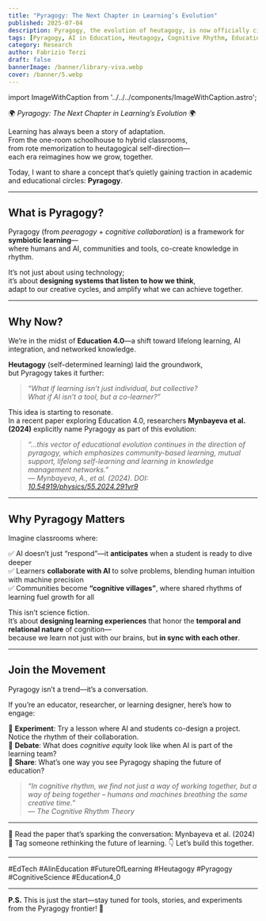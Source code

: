 ```yaml
---
title: "Pyragogy: The Next Chapter in Learning’s Evolution"
published: 2025-07-04
description: Pyragogy, the evolution of heutagogy, is now officially cited in academic research. This post introduces the concept and its transformative potential in Education 4.0.
tags: [Pyragogy, AI in Education, Heutagogy, Cognitive Rhythm, Education 4.0, EdTech]
category: Research
author: Fabrizio Terzi
draft: false
bannerImage: /banner/library-viva.webp
cover: /banner/5.webp
---
```

import ImageWithCaption from '../../../components/ImageWithCaption.astro';

🌍 *Pyragogy: The Next Chapter in Learning’s Evolution* 🌍

Learning has always been a story of adaptation.  
From the one-room schoolhouse to hybrid classrooms,  
from rote memorization to heutagogical self-direction—  
each era reimagines how we grow, together.

Today, I want to share a concept that’s quietly gaining traction in academic and educational circles: **Pyragogy**.

---

## What is Pyragogy?

Pyragogy (from *peeragogy* + *cognitive collaboration*) is a framework for **symbiotic learning**—  
where humans and AI, communities and tools, co-create knowledge in rhythm.  

It’s not just about using technology;  
it’s about **designing systems that listen to how we think**,  
adapt to our creative cycles, and amplify what we can achieve together.

---

## Why Now?

We’re in the midst of **Education 4.0**—a shift toward lifelong learning, AI integration, and networked knowledge.

**Heutagogy** (self-determined learning) laid the groundwork,  
but Pyragogy takes it further:

> *“What if learning isn’t just individual, but collective?  
What if AI isn’t a tool, but a co-learner?”*

This idea is starting to resonate.  
In a recent paper exploring Education 4.0, researchers **Mynbayeva et al. (2024)** explicitly name Pyragogy as part of this evolution:

> *“...this vector of educational evolution continues in the direction of pyragogy, which emphasizes community-based learning, mutual support, lifelong self-learning and learning in knowledge management networks.”*  
> — *Mynbayeva, A., et al. (2024). DOI: [10.54919/physics/55.2024.291vr9](https://doi.org/10.54919/physics/55.2024.291vr9)*

---

<ImageWithCaption src="/banner/5.webp" alt="App Piragogica" caption="© unsplash.com" />

## Why Pyragogy Matters

Imagine classrooms where:

✅ AI doesn’t just “respond”—it **anticipates** when a student is ready to dive deeper  
✅ Learners **collaborate with AI** to solve problems, blending human intuition with machine precision  
✅ Communities become **“cognitive villages”**, where shared rhythms of learning fuel growth for all  

This isn’t science fiction.  
It’s about **designing learning experiences** that honor the **temporal and relational nature** of cognition—  
because we learn not just with our brains, but **in sync with each other**.

---

## Join the Movement

Pyragogy isn’t a trend—it’s a conversation.

If you’re an educator, researcher, or learning designer, here’s how to engage:

🔹 **Experiment**: Try a lesson where AI and students co-design a project. Notice the rhythm of their collaboration.  
🔹 **Debate**: What does *cognitive equity* look like when AI is part of the learning team?  
🔹 **Share**: What’s one way you see Pyragogy shaping the future of education?

> *“In cognitive rhythm, we find not just a way of working together, but a way of being together – humans and machines breathing the same creative time.”*  
> — *The Cognitive Rhythm Theory*

---

🔗 Read the paper that’s sparking the conversation: Mynbayeva et al. (2024)  
💬 Tag someone rethinking the future of learning. 👇 Let’s build this together.

---

#EdTech #AIinEducation #FutureOfLearning #Heutagogy #Pyragogy #CognitiveScience #Education4_0

---

**P.S.** This is just the start—stay tuned for tools, stories, and experiments from the Pyragogy frontier! 🚀
